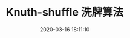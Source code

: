 ---
title: Knuth-shuffle 洗牌算法
date: 2020-03-16 18:11:10
tags:
    - 前端
    - 算法
categories:
    - 前端
    - 算法
---